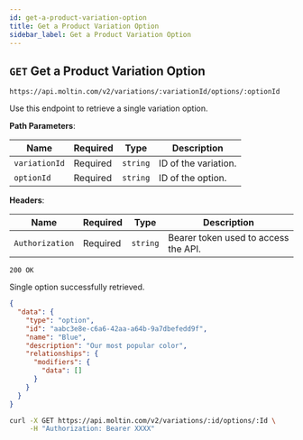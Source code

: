 ```yaml
---
id: get-a-product-variation-option
title: Get a Product Variation Option
sidebar_label: Get a Product Variation Option
---
```



## `GET` Get a Product Variation Option

```http
https://api.moltin.com/v2/variations/:variationId/options/:optionId
```

Use this endpoint to retrieve a single variation option.

<!--DOCUSAURUS_CODE_TABS-->

<!-- Request -->

**Path Parameters**:

| Name | Required | Type | Description |
| --- | --- | --- | --- |
| `variationId` | Required | `string` | ID of the variation. |
| `optionId` | Required | `string` | ID of the option. |

**Headers**:

| Name | Required | Type | Description |
| --- | --- | --- | --- |
| `Authorization` | Required | `string` | Bearer token used to access the API. |


<!-- Response -->

`200 OK`

Single option successfully retrieved.

```json
{
  "data": {
    "type": "option",
    "id": "aabc3e8e-c6a6-42aa-a64b-9a7dbefedd9f",
    "name": "Blue",
    "description": "Our most popular color",
    "relationships": {
      "modifiers": {
        "data": []
      }
    }
  }
}
```

<!--END_DOCUSAURUS_CODE_TABS-->

<!--DOCUSAURUS_CODE_TABS-->

<!--cURL-->

```bash
curl -X GET https://api.moltin.com/v2/variations/:id/options/:Id \
     -H "Authorization: Bearer XXXX"
```

<!--END_DOCUSAURUS_CODE_TABS-->
